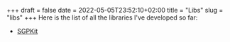+++ 
draft = false
date = 2022-05-05T23:52:10+02:00
title = "Libs"
slug = "libs"
+++
Here is the list of all the libraries I've developed so far:

* [SGPKit](sgpkit)